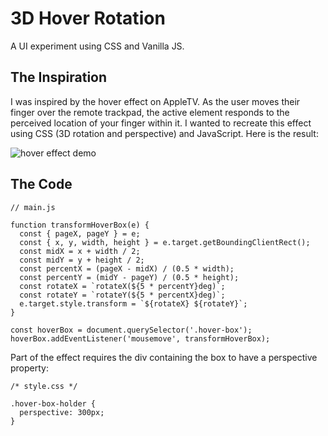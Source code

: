 # 3D Hover Rotation

A UI experiment using CSS and Vanilla JS. 

## The Inspiration

I was inspired by the hover effect on AppleTV. As the user moves their finger over the remote trackpad, the active element responds to the perceived location of your finger within it. I wanted to recreate this effect using CSS (3D rotation and perspective) and JavaScript. Here is the result:

<img src="https://res.cloudinary.com/brian-ogilvie/image/upload/v1578706309/Random%20GitHub/hover_rotate.gif" alt="hover effect demo" />

## The Code

```
// main.js

function transformHoverBox(e) {
  const { pageX, pageY } = e;
  const { x, y, width, height } = e.target.getBoundingClientRect();
  const midX = x + width / 2;
  const midY = y + height / 2;
  const percentX = (pageX - midX) / (0.5 * width);
  const percentY = (midY - pageY) / (0.5 * height);
  const rotateX = `rotateX(${5 * percentY}deg)`;
  const rotateY = `rotateY(${5 * percentX}deg)`;
  e.target.style.transform = `${rotateX} ${rotateY}`;
}

const hoverBox = document.querySelector('.hover-box');
hoverBox.addEventListener('mousemove', transformHoverBox);
```

Part of the effect requires the div containing the box to have a perspective property:

```
/* style.css */

.hover-box-holder {
  perspective: 300px;
}
```